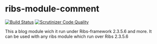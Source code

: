 # ribs-module-comment

[![Build Status](https://scrutinizer-ci.com/g/Piou-piou/ribs-module-comment/badges/build.png?b=master)](https://scrutinizer-ci.com/g/Piou-piou/ribs-module-comment/build-status/master)
[![Scrutinizer Code Quality](https://scrutinizer-ci.com/g/Piou-piou/ribs-module-comment/badges/quality-score.png?b=master)](https://scrutinizer-ci.com/g/Piou-piouribs-module-comment/?branch=master)

This a blog module wich it run under Ribs-framework 2.3.5.6 and more. It can be used with any ribs module which run over Ribs 2.3.5.6

